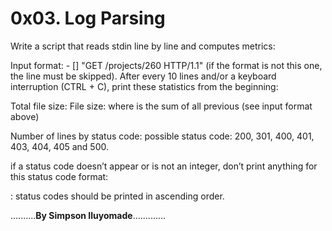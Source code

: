 # 0x03. Log Parsing

Write a script that reads stdin line by line and computes metrics:


Input format: <IP Address> - [<date>] "GET /projects/260 HTTP/1.1"
<status code> <file size> (if the format is not this one, the line
must be skipped).
After every 10 lines and/or a keyboard interruption (CTRL + C),
print these statistics from the beginning:

Total file size: File size: <total size>
where <total size> is the sum of all previous
<file size> (see input format above)

Number of lines by status code:
possible status code: 200, 301,
 400, 401, 403, 404, 405 and 500.

if a status code doesn’t appear or is not an integer,
don’t print anything for this status code format:
 
<status code>: <number>
status codes should be printed in ascending order.



..........**By Simpson Iluyomade**.............
